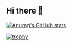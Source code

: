 ## Hi there 👋


[![Anurag's GitHub stats](https://github-readme-stats.vercel.app/api?username=PedroNhamirre)](https://github.com/anuraghazra/github-readme-stats)




[![trophy](https://github-profile-trophy.vercel.app/?username=PedroNhamirre)](https://github.com/ryo-ma/github-profile-trophy)
<!--
**PedroNhamirre/PedroNhamirre** is a ✨ _special_ ✨ repository because its `README.md` (this file) appears on your GitHub profile.

Here are some ideas to get you started:

- 🔭 I’m currently working on ...
- 🌱 I’m currently learning ...
- 👯 I’m looking to collaborate on ...
- 🤔 I’m looking for help with ...
- 💬 Ask me about ...
- 📫 How to reach me: ...
- 😄 Pronouns: ...
- ⚡ Fun fact: ...
-->

